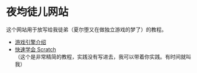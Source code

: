 # 夜均徒儿网站

这个网站用于放写给我徒弟（夏尔堕又在做独立游戏的梦了）的教程。

- [游戏引擎介绍](./engine.md)
- [快速学会 Scratch](./scratch.md)  
  （这个是非常精简的教程，实践没有写进去，我可以带着你实践。有时间就叫我）
